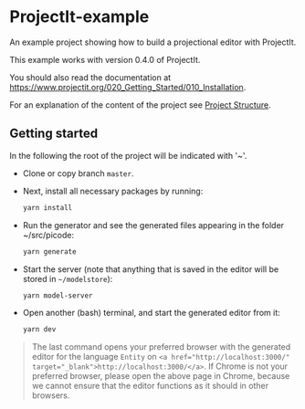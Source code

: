 # ProjectIt-example
An example project showing how to build a projectional editor with ProjectIt.

This example works with version 0.4.0 of ProjectIt.

You should also read the documentation at https://www.projectit.org/020_Getting_Started/010_Installation.

For an explanation of the content of the project see
<a href="https://www.projectit.org//020_Getting_Started/020_Project_Structure" target="_blank">
Project Structure</a>.

## Getting started

In the following the root of the project will be indicated with '~'.

*   Clone or copy branch `master`.

*   Next, install all necessary packages by running:

    ```bash
    yarn install
    ```

*   Run the generator and see the generated files appearing in the folder ~/src/picode:
    ```bash
    yarn generate
    ```


*   Start the server (note that anything that is saved in the editor will be stored in `~/modelstore`):

    ```bash
    yarn model-server
    ```

*	Open another (bash) terminal, and start the generated editor from it:

     ```bash
     yarn dev
     ```

> The last command opens your preferred browser with the generated editor for the language
>    `Entity` on `<a href="http://localhost:3000/" target="_blank">http://localhost:3000/</a>`.
>    If Chrome is not your preferred browser, please open the above page in Chrome, because we
>    cannot ensure that the editor functions as it should in other browsers.
